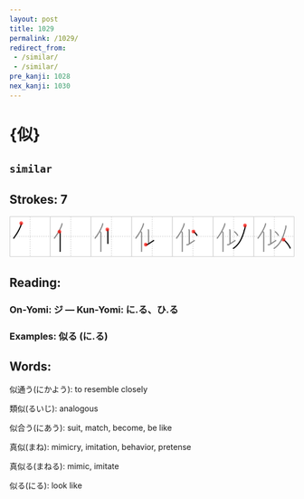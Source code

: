 ```yaml
---
layout: post
title: 1029
permalink: /1029/
redirect_from:
 - /similar/
 - /similar/
pre_kanji: 1028
nex_kanji: 1030
---
```


# {似}

## `similar`

## Strokes: 7

<div class="stroke"><img src="../images/E4BCBC.png" /></div>

## Reading:

### On-Yomi: ジ &mdash; Kun-Yomi: に.る、ひ.る

### Examples: 似る (に.る)

## Words:

似通う(にかよう): to resemble closely

類似(るいじ): analogous

似合う(にあう): suit, match, become, be like

真似(まね): mimicry, imitation, behavior, pretense

真似る(まねる): mimic, imitate

似る(にる): look like

